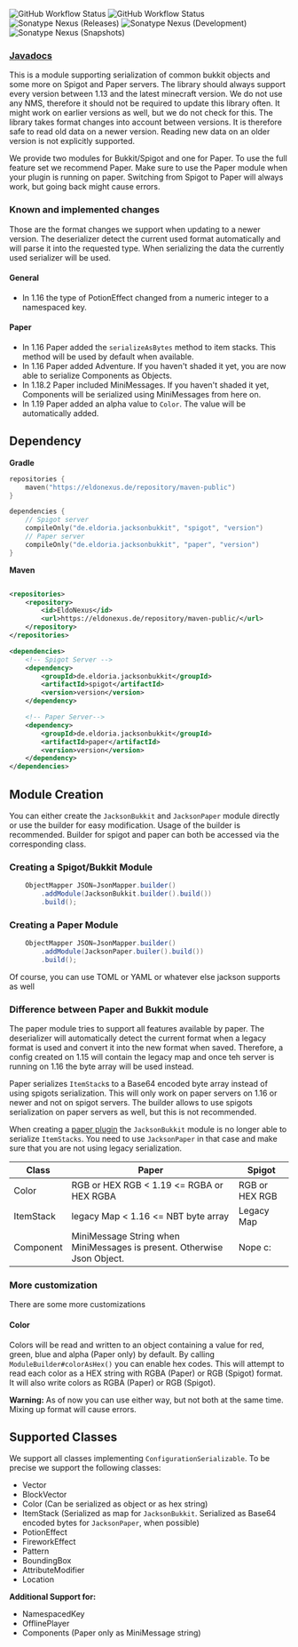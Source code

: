 ![GitHub Workflow Status](https://img.shields.io/github/actions/workflow/status/eldoriarpg/jackson-bukkit/verify.yml?branch=main&style=for-the-badge&label=Building)
![GitHub Workflow Status](https://img.shields.io/github/actions/workflow/status/eldoriarpg/jackson-bukkit/publish_to_nexus.yml?branch=main&style=for-the-badge&label=Publishing) \
![Sonatype Nexus (Releases)](https://img.shields.io/nexus/maven-releases/de.eldoria.jacksonbukkit/jackson-bukkit?label=Release&logo=Release&server=https%3A%2F%2Feldonexus.de&style=for-the-badge)
![Sonatype Nexus (Development)](https://img.shields.io/nexus/maven-dev/de.eldoria.jacksonbukkit/jackson-bukkit?label=DEV&logo=Release&server=https%3A%2F%2Feldonexus.de&style=for-the-badge)
![Sonatype Nexus (Snapshots)](https://img.shields.io/nexus/s/de.eldoria.jacksonbukkit/jackson-bukkit?color=orange&label=Snapshot&server=https%3A%2F%2Feldonexus.de&style=for-the-badge)

### [Javadocs](https://eldoriarpg.github.io/jackson-bukkit/)

This is a module supporting serialization of common bukkit objects and some more on Spigot and Paper servers.
The library should always support every version between 1.13 and the latest minecraft version. 
We do not use any NMS, therefore it should not be required to update this library often.
It might work on earlier versions as well, but we do not check for this.
The library takes format changes into account between versions. 
It is therefore safe to read old data on a newer version.
Reading new data on an older version is not explicitly supported.

We provide two modules for Bukkit/Spigot and one for Paper.
To use the full feature set we recommend Paper.
Make sure to use the Paper module when your plugin is running on paper.
Switching from Spigot to Paper will always work, but going back might cause errors.

### Known and implemented changes

Those are the format changes we support when updating to a newer version.
The deserializer detect the current used format automatically and will parse it into the requested type.
When serializing the data the currently used serializer will be used. 

#### General

- In 1.16 the type of PotionEffect changed from a numeric integer to a namespaced key.

#### Paper

- In 1.16 Paper added the `serializeAsBytes` method to item stacks. This method will be used by default when available.
- In 1.16 Paper added Adventure. If you haven't shaded it yet, you are now able to serialize Components as Objects.
- In 1.18.2 Paper included MiniMessages. If you haven't shaded it yet, Components will be serialized using MiniMessages from here on.
- In 1.19 Paper added an alpha value to `Color`. The value will be automatically added.

## Dependency

**Gradle**

```kts
repositories {
    maven("https://eldonexus.de/repository/maven-public")
}

dependencies {
    // Spigot server
    compileOnly("de.eldoria.jacksonbukkit", "spigot", "version")
    // Paper server
    compileOnly("de.eldoria.jacksonbukkit", "paper", "version")
}
```

**Maven**

<!-- @formatter:off -->

```xml

<repositories>
    <repository>
        <id>EldoNexus</id>
        <url>https://eldonexus.de/repository/maven-public/</url>
    </repository>
</repositories>

<dependencies>
    <!-- Spigot Server -->
    <dependency>
        <groupId>de.eldoria.jacksonbukkit</groupId>
        <artifactId>spigot</artifactId>
        <version>version</version>
    </dependency>

    <!-- Paper Server-->
    <dependency>
        <groupId>de.eldoria.jacksonbukkit</groupId>
        <artifactId>paper</artifactId>
        <version>version</version>
    </dependency>
</dependencies>
```

<!-- @formatter:on -->

## Module Creation

You can either create the `JacksonBukkit` and `JacksonPaper` module directly or use the builder for easy modification.
Usage of the builder is recommended.
Builder for spigot and paper can both be accessed via the corresponding class.

### Creating a Spigot/Bukkit Module

```java
    ObjectMapper JSON=JsonMapper.builder()
        .addModule(JacksonBukkit.builder().build())
        .build();
```

### Creating a Paper Module

```java
    ObjectMapper JSON=JsonMapper.builder()
        .addModule(JacksonPaper.builer().build())
        .build();
```

Of course, you can use TOML or YAML or whatever else jackson supports as well

### Difference between Paper and Bukkit module

The paper module tries to support all features available by paper.
The deserializer will automatically detect the current format when a legacy format is used and convert it into the new format when saved.
Therefore, a config created on 1.15 will contain the legacy map and once teh server is running on 1.16 the byte array will be used instead.

Paper serializes `ItemStack`s to a Base64 encoded byte array instead of using spigots serialization.
This will only work on paper servers on 1.16 or newer and not on spigot servers.
The builder allows to use spigots serialization on paper servers as well, but this is not recommended.

When creating a [paper plugin](https://docs.papermc.io/paper/reference/paper-plugins) the `JacksonBukkit` module is no longer able to serialize `ItemStacks`.
You need to use `JacksonPaper` in that case and make sure that you are not using legacy serialization.

| Class     | Paper                                                                   | Spigot         |
|-----------|-------------------------------------------------------------------------|----------------|
| Color     | RGB or HEX RGB < 1.19 <= RGBA or HEX RGBA                               | RGB or HEX RGB |
| ItemStack | legacy Map < 1.16 <= NBT byte array                                     | Legacy Map     |
| Component | MiniMessage String when MiniMessages is present. Otherwise Json Object. | Nope c:        |

### More customization

There are some more customizations

#### Color

Colors will be read and written to an object containing a value for red, green, blue and alpha (Paper only) by default.
By calling `ModuleBuilder#colorAsHex()` you can enable hex codes.
This will attempt to read each color as a HEX string with RGBA (Paper) or RGB (Spigot) format.
It will also write colors as RGBA (Paper) or RGB (Spigot).

**Warning:** As of now you can use either way, but not both at the same time. Mixing up format will cause errors.

## Supported Classes

We support all classes implementing `ConfigurationSerializable`. To be precise we support the following classes:

- Vector
- BlockVector
- Color (Can be serialized as object or as hex string)
- ItemStack (Serialized as map for `JacksonBukkit`. Serialized as Base64 encoded bytes for `JacksonPaper`, when possible)
- PotionEffect
- FireworkEffect
- Pattern
- BoundingBox
- AttributeModifier
- Location

**Additional Support for:**

- NamespacedKey
- OfflinePlayer
- Components (Paper only as MiniMessage string)
